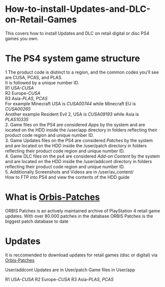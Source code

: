 # How-to-install-Updates-and-DLC-on-Retail-Games
This covers how  to install Updates and DLC on retail digital or disc PS4 games you own.      

# The PS4 system game structure  
1 The product code is distinct to a region, and the common codes you’ll see are CUSA, PCAS, and PLAS.      
It is followed by a unique number ID.        
R1 USA-*CUSA*       
R2 Europe-*CUSA*         
R3 Asia-*PLAS*, *PCAS*    
For example Minecraft USA is *CUSA00744* while Minecraft EU is *CUSA00265*     
Another example Resident Evil 2, USA is *CUSA09193* while Asia is *PLAS10335*        
2. Game files on the PS4 are considered *Apps* by the system and are located on the HDD inside the /user/app directory in folders reflecting their product code region and unique number ID.    
3. Game Updates files on the PS4 are considered *Patches* by the system and are located on the HDD inside the /user/patch directory in folders reflecting their product code region and unique number ID.    
4. Game DLC files on the ps4 are considered *Add-on Content* by the system and are located on the HDD inside the /user/addcont directory in folders reflecting their product code region and unique number ID.      
5. Additionally Screenshots and Videos are in /user/av_content/    
How to FTP into PS4 and view the contents of the HDD guide    
     
      
# What is [Orbis-Patches](https://orbispatches.com/)    
ORBIS Patches is an actively maintained archive of PlayStation 4 retail game updates. With over 80.000 patches in the database ORBIS Patches is the biggest patch database to date    

# Updates    
It is reccomended to download updates for retail games (disc or digital) via [Orbis-Patches](https://orbispatches.com/)   


User/addcont
Updates are in 
User/patch
Game files in 
User/app

R1 USA-*CUSA*
R2 Europe-*CUSA*
R3	Asia-*PLAS*, *PCAS*